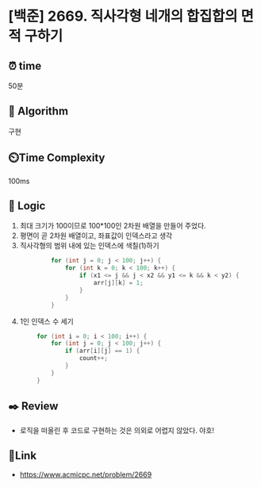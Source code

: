 # [백준] 2669. 직사각형 네개의 합집합의 면적 구하기
 
## ⏰  **time**
50분

## :pushpin: **Algorithm**
구현 

## ⏲️**Time Complexity**
100ms

## :round_pushpin: **Logic**
1. 최대 크기가 100이므로 100*100인 2차원 배열을 만들어 주었다.
2. 평면이 곧 2차원 배열이고, 좌표값이 인덱스라고 생각
3. 직사각형의 범위 내에 있는 인덱스에 색칠(1)하기
```java
            for (int j = 0; j < 100; j++) {
                for (int k = 0; k < 100; k++) {
                    if (x1 <= j && j < x2 && y1 <= k && k < y2) {
                        arr[j][k] = 1;
                    }
                }
            }
```

4. 1인 인덱스 수 세기
```java
        for (int i = 0; i < 100; i++) {
            for (int j = 0; j < 100; j++) {
                if (arr[i][j] == 1) {
                    count++;
                }
            }
        }
```

## :black_nib: **Review**
- 로직을 떠올린 후 코드로 구현하는 것은 의외로 어렵지 않았다. 야호! 

## 📡**Link**
- https://www.acmicpc.net/problem/2669
